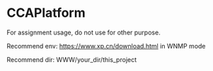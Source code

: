 # CCAPlatform
For assignment usage, do not use for other purpose.

Recommend env: https://www.xp.cn/download.html
in WNMP mode

Recommend dir: WWW/your_dir/this_project
